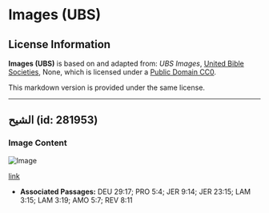 # Images (UBS)

## License Information

**Images (UBS)** is based on and adapted from: _UBS Images_, [United Bible Societies](https://unitedbiblesocieties.org/), None, which is licensed under a [Public Domain CC0](https://creativecommons.org/public-domain/cc0/).

This markdown version is provided under the same license.



--------------------------------

## الشيح (id: 281953)

### Image Content

![Image](https://cdn.aquifer.bible/aquifer-content/resources/Media/WEB-0923_wormwood.jpg)

[link](https://cdn.aquifer.bible/aquifer-content/resources/Media/WEB-0923_wormwood.jpg)

* **Associated Passages:** DEU 29:17; PRO 5:4; JER 9:14; JER 23:15; LAM 3:15; LAM 3:19; AMO 5:7; REV 8:11

